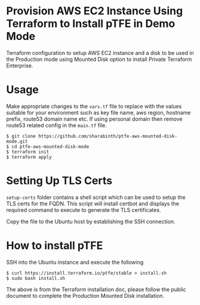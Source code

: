 # Provision AWS EC2 Instance Using Terraform to Install pTFE in Demo Mode
Terraform configuration to setup AWS EC2 instance and a disk to be used in the Production mode using Mounted Disk option to install Private Terraform Enterprise.

# Usage
Make appropriate changes to the `vars.tf` file to replace with the values suitable for your environment such as key file name, aws region, hostname prefix, route53 domain name etc.  If using personal domain then remove route53 related config in the `main.tf` file.

```
$ git clone https://github.com/sharabinth/ptfe-aws-mounted-disk-mode.git
$ cd ptfe-aws-mounted-disk-mode
$ terraform init
$ terraform apply
```

# Setting Up TLS Certs
`setup-certs` folder contains a shell script which can be used to setup the TLS certs for the FQDN.  This script will install certbot and displays the required command to execute to generate the TLS certificates.

Copy the file to the Ubuntu host by establishing the SSH connection.

# How to install pTFE
SSH into the Ubuntu instance and execute the following

```
$ curl https://install.terraform.io/ptfe/stable > install.sh
$ sudo bash install.sh
```

The above is from the Terraform installation doc, please follow the public document to complete the Production Mounted Disk installation.
